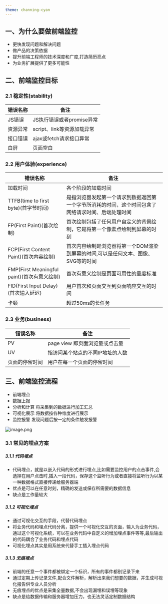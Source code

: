 ```yaml
---
theme: channing-cyan
---
```


## 一、为什么要做前端监控

-   更快发现问题和解决问题
-   做产品的决策依据
-   提升前端工程师的技术深度和广度,打造简历亮点
-   为业务扩展提供了更多可能性

## 二、前端监控目标


### 2.1 稳定性(stability)

| 错误名称 | 备注                 |
| ---- | ------------------ |
| JS错误 | JS执行错误或者promise异常  |
| 资源异常 | script、link等资源加载异常 |
| 接口错误 | ajax或fetch请求接口异常   |
| 白屏   | 页面空白               |

### 2.2 用户体验(experience)

| 错误名称                                 | 备注                                                |
| ------------------------------------ | ------------------------------------------------- |
| 加载时间                                 | 各个阶段的加载时间                                         |
| TTFB(time to first byte)(首字节时间)      | 是指浏览器发起第一个请求到数据返回第一个字节所消耗的时间，这个时间包含了网络请求时间、后端处理时间 |
| FP(First Paint)(首次绘制)                | 首次绘制包括了任何用户自定义的背景绘制，它是将第一个像素点绘制到屏幕的时刻             |
| FCP(First Content Paint)(首次内容绘制)     | 首次内容绘制是浏览器将第一个DOM渲染到屏幕的时间,可以是任何文本、图像、SVG等的时间      |
| FMP(First Meaningful paint)(首次有意义绘制) | 首次有意义绘制是页面可用性的量度标准                                |
| FID(First Input Delay)(首次输入延迟)       | 用户首次和页面交互到页面响应交互的时间                               |
| 卡顿                                   | 超过50ms的长任务                                        |

### 2.3 业务(business)

| 错误名称    | 备注                   |
| ------- | -------------------- |
| PV      | page view 即页面浏览量或点击量 |
| UV      | 指访问某个站点的不同IP地址的人数    |
| 页面的停留时间 | 用户在每一个页面的停留时间 |

## 三、前端监控流程

-   前端埋点
-   数据上报
-   分析和计算 将采集到的数据进行加工汇总
-   可视化展示 将数据按各种维度进行展示
-   监控报警 发现问题后按一定的条件触发报警

![image.png](https://p3-juejin.byteimg.com/tos-cn-i-k3u1fbpfcp/a51e99731c7f45f5b3203303ea48042c~tplv-k3u1fbpfcp-watermark.image?)


### 3.1 常见的埋点方案

##### 3.1.1 代码埋点

-   代码埋点，就是以嵌入代码的形式进行埋点,比如需要监控用户的点击事件,会选择在用户点击时,插入一段代码，保存这个监听行为或者直接将监听行为以某一种数据格式直接传递给服务器端
-   优点是可以在任意时刻，精确的发送或保存所需要的数据信息
-   缺点是工作量较大

##### 3.1.2 可视化埋点

-   通过可视化交互的手段，代替代码埋点
-   将业务代码和埋点代码分离，提供一个可视化交互的页面，输入为业务代码，通过这个可视化系统，可以在业务代码中自定义的增加埋点事件等等,最后输出的代码耦合了业务代码和埋点代码
-   可视化埋点其实是用系统来代替手工插入埋点代码

##### 3.1.3 无痕埋点

-   前端的任意一个事件都被绑定一个标识，所有的事件都别记录下来
-   通过定期上传记录文件,配合文件解析，解析出来我们想要的数据，并生成可视化报告供专业人员分析
-   无痕埋点的优点是采集全量数据,不会出现漏埋和误埋等现象
-   缺点是给数据传输和服务器增加压力，也无法灵活定制数据结构